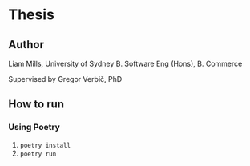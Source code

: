 # Thesis

## Author
Liam Mills, University of Sydney
B. Software Eng (Hons), B. Commerce

Supervised by Gregor Verbič, PhD

## How to run

### Using Poetry
1. `poetry install`
2. `poetry run`
